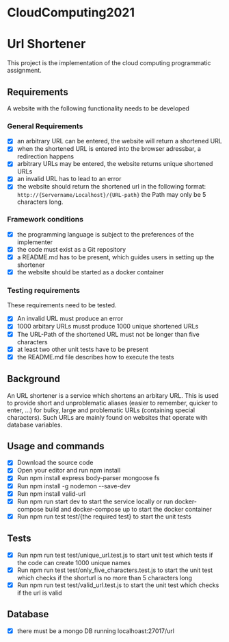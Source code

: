 # CloudComputing2021

# Url Shortener 

This project is the implementation of the cloud computing programmatic assignment.

## Requirements
A website with the following functionality needs to be developed

### General Requirements
- [x] an arbitrary URL can be entered, the website will return a shortened URL
- [x] when the shortened URL is entered into the browser adressbar, a redirection happens
- [x] arbitrary URLs may be entered, the website returns unique shortened URLs
- [x] an invalid URL has to lead to an error
- [x] the website should return the shortened url in the following format: `http://{Servername/Localhost}/{URL-path}` the Path may only be 5 characters long.

### Framework conditions
- [x] the programming language is subject to the preferences of the implementer
- [x] the code must exist as a Git repository
- [x] a README.md has to be present, which guides users in setting up the shortener
- [x] the website should be started as a docker container    

### Testing requirements
These requirements need to be tested.
- [x] An invalid URL must produce an error
- [x] 1000 arbitary URLs musst produce 1000 unique shortened URLs
- [x] The URL-Path of the shortened URL must not be longer than five characters
- [x] at least two other unit tests have to be present
- [x] the README.md file describes how to execute the tests

## Background
An URL shortener is a service which shortens an arbitary URL. 
This is used to provide short and unproblematic aliases (easier to remember, quicker to enter, ...) for bulky, large and problematic URLs (containing special characters). Such URLs are mainly found on websites that operate with database variables.

## Usage and commands
- [x] Download the source code
- [x] Open your editor and run npm install 
- [x] Run npm install express body-parser mongoose fs
- [x] Run npm install -g nodemon --save-dev
- [x] Run npm install valid-url
- [x] Run npm run start dev to start the service locally or run docker-compose build and docker-compose up to start the docker container 
- [x] Run npm run test test/{the required test} to start the unit tests 

## Tests
- [x] Run npm run test test/unique_url.test.js to start unit test which tests if the code can create 1000 unique names 
- [x] Run npm run test test/only_five_characters.test.js to start the unit test which checks if the shorturl is no more than 5 characters long
- [x] Run npm run test test/valid_url.test.js to start the unit test which checks if the url is valid  

## Database 
- [x] there must be a mongo DB running localhoast:27017/url
